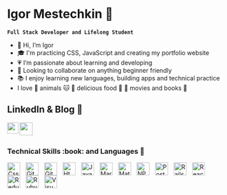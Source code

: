 # Igor Mestechkin 👔

**`Full Stack Developer and Lifelong Student`**

- 👋 Hi, I’m Igor
- 🎓 I'm practicing CSS, JavaScript and creating my portfolio website
- 💗 I’m passionate about learning and developing
- 💞️ Looking to collaborate on anything beginner friendly
- 📚 I enjoy learning new languages, building apps and technical practice
- I love 🐶 animals 🐱 🍕 delicious food 🍜 🎥 movies and books 📕 

## LinkedIn & Blog :crystal_ball:

<p>
  <a href="https://www.linkedin.com/in/igor-mestechkin-519a97109/" target="blank"><img align="left" src="https://cdn.jsdelivr.net/npm/simple-icons@3.0.1/icons/linkedin.svg" height="26" width="26" /></a>
  <a href="https://medium.com/@igor.mestechkin" target="blank"><img align="left" src="https://cdn.jsdelivr.net/npm/simple-icons@3.0.1/icons/medium.svg"  height="30" width="30" /></a>
 </p>
 
 <br />
 &emsp;

<h3> Technical Skills :book: and Languages 🧰</h3>
<img align="left" alt="Css3" width="30px" src="https://cdn.jsdelivr.net/gh/devicons/devicon/icons/css3/css3-original.svg" style="padding-right:10px;"/>
<img align="left" alt="Git" width="30px" src="https://cdn.jsdelivr.net/gh/devicons/devicon/icons/git/git-original.svg" style="padding-right:10px;"/>
<img align="left" alt="GitHub" width="30px" src="https://cdn.jsdelivr.net/gh/devicons/devicon/icons/github/github-original.svg" style="padding-right:10px;"/>
<img align="left" alt="Html5" width="30px" src="https://cdn.jsdelivr.net/gh/devicons/devicon/icons/html5/html5-original.svg" style="padding-right:10px;"/>
<img align="left" alt="Javascript" width="30px" src="https://cdn.jsdelivr.net/gh/devicons/devicon/icons/javascript/javascript-original.svg" style="padding-right:10px;"/>
<img align="left" alt="Markdown" width="30px" src="https://cdn.jsdelivr.net/gh/devicons/devicon/icons/markdown/markdown-original.svg" style="padding-right:10px;"/>
<img align="left" alt="Materialui" width="30px" src="https://cdn.jsdelivr.net/gh/devicons/devicon/icons/materialui/materialui-original.svg" style="padding-right:10px;"/>
<img align="left" alt="NPM" width="30px" src="https://cdn.jsdelivr.net/gh/devicons/devicon/icons/npm/npm-original-wordmark.svg" style="padding-right:10px;"/>
<img align="left" alt="PostgreSQL" width="30px" src="https://cdn.jsdelivr.net/gh/devicons/devicon/icons/postgresql/postgresql-original.svg" style="padding-right:10px;"/>
<img align="left" alt="Rails" width="30px" src="https://cdn.jsdelivr.net/gh/devicons/devicon/icons/rails/rails-original-wordmark.svg" style="padding-right:10px;"/>
<img align="left" alt="React" width="30px" src="https://cdn.jsdelivr.net/gh/devicons/devicon/icons/react/react-original.svg" style="padding-right:10px;"/>
<img align="left" alt="Redux" width="30px" src="https://cdn.jsdelivr.net/gh/devicons/devicon/icons/redux/redux-original.svg" style="padding-right:10px;"/>
<img align="left" alt="Ruby" width="30px" src="https://cdn.jsdelivr.net/gh/devicons/devicon/icons/ruby/ruby-original.svg" style="padding-right:10px;"/>
<img align="left" alt="Visual Studio Code" width="30px" src="https://cdn.jsdelivr.net/gh/devicons/devicon/icons/vscode/vscode-original.svg" style="padding-right:10px;"/>
<br />
&emsp;
